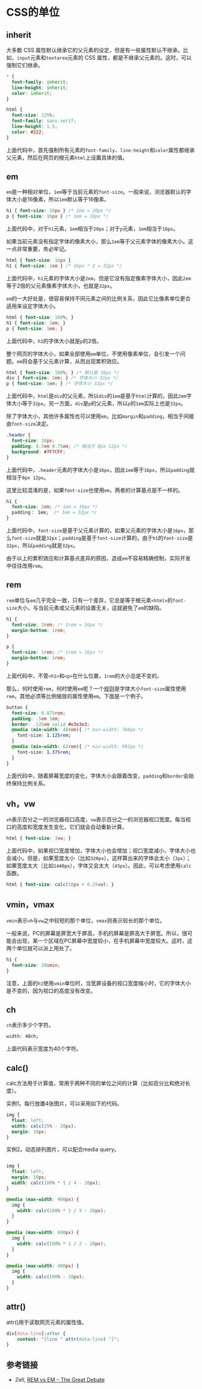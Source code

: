 # CSS的单位

## inherit

大多数 CSS 属性默认继承它的父元素的设定，但是有一些属性默认不继承。比如，`input`元素和`textarea`元素的 CSS 属性，都是不继承父元素的。这时，可以强制它们继承。

```css
* {
  font-family: inherit;
  line-height: inherit;
  color: inherit;
}

html {
  font-size: 125%;
  font-family: sans-serif;
  line-height: 1.5;
  color: #222;
}
```

上面代码中，首先强制所有元素的`font-family`、`line-height`和`color`属性都继承父元素，然后在网页的根元素`html`上设置具体的值。

## em

`em`是一种相对单位，`1em`等于当前元素的`font-size`。一般来说，浏览器默认的字体大小是16像素，所以`1em`默认等于16像素。

```css
h1 { font-size: 20px } /* 1em = 20px */
p { font-size: 16px } /* 1em = 16px */
```

上面代码中，对于`h1`元素，`1em`相当于`20px`；对于`p`元素，`1em`相当于`16px`。

如果当前元素没有指定字体的像素大小，那么`1em`等于父元素字体的像素大小。这一点非常重要，务必牢记。

```css
html { font-size: 16px }
h1 { font-size: 2em } /* 16px * 2 = 32px */
```

上面代码中，`h1`元素的字体大小是`2em`，但是它没有指定像素字体大小，因此`2em`等于2倍的父元素像素字体大小，也就是`32px`。

`em`的一大好处是，很容易保持不同元素之间的比例关系，因此它比像素单位更合适用来设定字体大小。

```css
html { font-size: 100%; }
h1 { font-size: 2em; }
p { font-size: 1em; }
```

上面代码中，`h1`的字体大小就是`p`的2倍。

整个网页的字体大小，如果全部使用`em`单位，不使用像素单位，会引发一个问题。`em`将会基于父元素计算，从而出现累积效应。

```css
html { font-size: 100%; } /* 默认是 16px */
div { font-size: 2em; } /* 字体大小 32px */
p { font-size: 1em; } /* 字体大小 32px */
```

上面代码中，`html`是`div`的父元素，所以`div`的`1em`是基于`html`计算的，因此`2em`字体大小等于`32px`。另一方面，`div`是`p`的父元素，所以`p`的`1em`实际上也是`32px`。

除了字体大小，其他许多属性也可以使用`em`，比如`margin`和`padding`，相当于间接由`font-size`决定。

```css
.header {
  font-size: 16px;
  padding: 0.5em 0.75em; /* 相当于 8px 12px */
  background: #7F7CFF;
}
```

上面代码中，`.header`元素的字体大小是`16px`，因此`1em`等于`16px`，所以`padding`就相当于`8px 12px`。

这里比较混淆的是，如果`font-size`也使用`em`，两者的计算基点是不一样的。

```css
h1 {
  font-size: 2em; /* 1em = 16px */
  padding： 1em;  /* 1em = 32px */
}
```

上面代码中，`font-size`是基于父元素计算的，如果父元素的字体大小是`16px`，那么`font-size`就是`32px`；`padding`是基于`font-size`计算的，由于`h1`的`font-size`是`32px`，所以`padding`就是`32px`。

由于以上的累积效应和计算基点差异的原因，造成`em`不容易精确控制，实际开发中往往改用`rem`。

## rem

`rem`单位与`em`几乎完全一致，只有一个差异，它总是等于根元素`<html>`的`font-size`大小，与当前元素或父元素的设置无关，这就避免了`em`的缺陷。

```css
h1 {
  font-size: 2rem; /* 1rem = 16px */
  margin-bottom: 1rem;
}

p {
  font-size: 1rem; /* 1rem = 16px */
  margin-bottom: 1rem;
}
```

上面代码中，不管`<h1>`和`<p>`在什么位置，`1rem`的大小总是不变的。

那么，何时使用`rem`，何时使用`em`呢？一个[规则](https://zellwk.com/blog/rem-vs-em/)是字体大小`font-size`属性使用`rem`，其他必须等比例缩放的属性使用`em`。下面是一个例子。

```css
button {
  font-size: 0.875rem;
  padding: .5em 1em;
  border: .125em solid #e3e3e3;
  @media (min-width: 48rem){ /* min-width: 768px */
    font-size: 1.125rem;
  }
  @media (min-width: 62rem){ /* min-width: 992px */
    font-size: 1.375rem;
  }
}
```

上面代码中，随着屏幕宽度的变化，字体大小会跟着改变，`padding`和`border`会始终保持比例关系。

## vh，vw

`vh`表示百分之一的浏览器视口高度，`vw`表示百分之一的浏览器视口宽度。每当视口的高度和宽度发生变化，它们就会自动重新计算。

```css
html { font-size: 3vw; }
```

上面代码中，如果视口宽度增加，字体大小也会增加；视口宽度减小，字体大小也会减小。但是，如果宽度太小（比如`320px`），这样算出来的字体会太小（`3px`）；
如果宽度太大（比如`1440px`），字体又会太大（`43px`）。因此，可以考虑使用`calc`函数。

```css
html { font-size: calc(18px + 0.25vw); }
```

## vmin，vmax

`vmin`表示`vh`与`vw`之中较短的那个单位，`vmax`则表示较长的那个单位。

一般来说，PC的屏幕是屏宽大于屏高，手机的屏幕是屏高大于屏宽。所以，很可能会出现，某一个区域在PC屏幕中宽度较小，在手机屏幕中宽度较大。这时，这两个单位就可以派上用处了。

```css
h1 {
  font-size: 20vmin;
}
```

注意，上面的`h1`使用`vmin`单位时，当宽屏设备的视口宽度缩小时，它的字体大小是不变的，因为视口的高度没有改变。

## ch

`ch`表示多少个字符。

```css
width: 40ch;
```

上面代码表示宽度为40个字符。

## calc()

calc方法用于计算值，常用于两种不同的单位之间的计算（比如百分比和绝对长度）。

实例1。每行放置4张图片，可以采用如下的代码。

```css
img {
  float: left;
  width: calc(25% - 20px);
  margin: 10px;
}
```

实例2。动态排列图片，可以配合media query。

```css

img {
  float: left;
  margin: 10px;
  width: calc(100% * 1 / 4 - 20px);
}

@media (max-width: 900px) {
  img {
    width: calc(100% * 1 / 3 - 20px);
  }
}

@media (max-width: 600px) {
  img {
    width: calc(100% * 1 / 2 - 20px);
  }
}

@media (max-width: 400px) {
  img {
    width: calc(100% - 20px);
  }
}

```

## attr()

attr()用于读取网页元素的属性值。

```css
div[data-line]:after { 
	content: "[line " attr(data-line) "]"; 
}
```

## 参考链接

- Zell, [REM vs EM – The Great Debate](http://zellwk.com/blog/rem-vs-em/)
